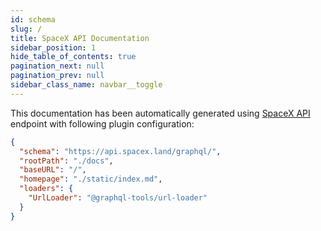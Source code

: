 ```yaml
---
id: schema
slug: /
title: SpaceX API Documentation
sidebar_position: 1
hide_table_of_contents: true
pagination_next: null
pagination_prev: null
sidebar_class_name: navbar__toggle
---
```


This documentation has been automatically generated using [SpaceX API](https://api.spacex.land/graphql/) endpoint with following plugin configuration:

```json title="graphql-markdown.config.js"
{
  "schema": "https://api.spacex.land/graphql/",
  "rootPath": "./docs",
  "baseURL": "/",
  "homepage": "./static/index.md",
  "loaders": {
    "UrlLoader": "@graphql-tools/url-loader"
  }
}
```
